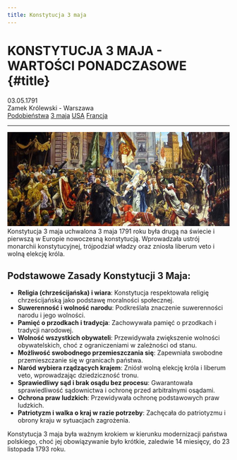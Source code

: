 ```yaml
---
title: Konstytucja 3 maja
---
```


# KONSTYTUCJA 3 MAJA - WARTOŚCI PONADCZASOWE {#title}

<div class="subtitle">
	<div>03.05.1791</div>
	<div>Zamek Królewski - Warszawa</div>
</div>

<nav>
	<a href=".">Podobieństwa</a>
	<a href="konstytucja3maja">3 maja</a>
	<a href="konstytucjaAmerykanska">USA</a>
	<a href="konstytucjaFrancuska">Francja</a>
</nav>

---

![Konstytucja](./assets/img/Konstytucja-3-maja.jpg)
Konstytucja 3 maja uchwalona 3 maja 1791 roku była drugą na świecie i pierwszą w Europie nowoczesną konstytucją. Wprowadzała ustrój monarchii konstytucyjnej, trójpodział władzy oraz zniosła liberum veto i wolną elekcję króla.

## Podstawowe Zasady Konstytucji 3 Maja:

* **Religia (chrześcijańska) i wiara**: Konstytucja respektowała religię chrześcijańską jako podstawę moralności społecznej.
* **Suwerenność i wolność narodu**: Podkreślała znaczenie suwerenności narodu i jego wolności.
* **Pamięć o przodkach i tradycja**: Zachowywała pamięć o przodkach i tradycji narodowej.
* **Wolność wszystkich obywateli**: Przewidywała zwiększenie wolności obywatelskich, choć z ograniczeniami w zależności od stanu.
* **Możliwość swobodnego przemieszczania się**: Zapewniała swobodne przemieszczanie się w granicach państwa.
* **Naród wybiera rządzących krajem**: Zniósł wolną elekcję króla i liberum veto, wprowadzając dziedziczność tronu.
* **Sprawiedliwy sąd i brak osądu bez procesu**: Gwarantowała sprawiedliwość sądownictwa i ochronę przed arbitralnymi osądami.
* **Ochrona praw ludzkich**: Przewidywała ochronę podstawowych praw ludzkich.
* **Patriotyzm i walka o kraj w razie potrzeby**: Zachęcała do patriotyzmu i obrony kraju w sytuacjach zagrożenia.

Konstytucja 3 maja była ważnym krokiem w kierunku modernizacji państwa polskiego, choć jej obowiązywanie było krótkie, zaledwie 14 miesięcy, do 23 listopada 1793 roku.
